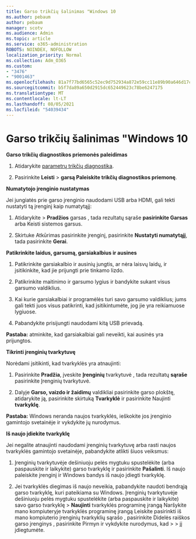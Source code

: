 ```yaml
---
title: Garso trikčių šalinimas "Windows 10
ms.author: pebaum
author: pebaum
manager: scotv
ms.audience: Admin
ms.topic: article
ms.service: o365-administration
ROBOTS: NOINDEX, NOFOLLOW
localization_priority: Normal
ms.collection: Adm_O365
ms.custom:
- "3476"
- "9001463"
ms.openlocfilehash: 81a7f77bd6565c52ec9d752934a872e59cc11e89b90a646d17c3549d72e8a69f
ms.sourcegitcommit: b5f7da89a650d2915dc652449623c78be6247175
ms.translationtype: MT
ms.contentlocale: lt-LT
ms.lasthandoff: 08/05/2021
ms.locfileid: "54039434"
---
```

# <a name="troubleshooting-audio-issues-in-windows-10"></a>Garso trikčių šalinimas "Windows 10

**Garso trikčių diagnostikos priemonės paleidimas**

1.  Atidarykite [parametrų trikčių diagnostika](ms-settings:troubleshoot).

2.  Pasirinkite **Leisti**  >  **garsą Paleiskite trikčių diagnostikos priemonę**.

**Numatytojo įrenginio nustatymas**

Jei jungiatės prie garso įrenginio naudodami USB arba HDMI, gali tekti nustatyti tą įrenginį kaip numatytąjį:

1. Atidarykite   >  **Pradžios** garsas  , tada rezultatų sąraše **pasirinkite Garsas** arba Keisti sistemos garsus.

2.  Skirtuke  Atkūrimas pasirinkite įrenginį, pasirinkite **Nustatyti numatytąjį**, tada pasirinkite **Gerai**.

**Patikrinkite laidus, garsumą, garsiakalbius ir ausines**

1. Patikrinkite garsiakalbio ir ausinių jungtis, ar nėra laisvų laidų, ir įsitikinkite, kad jie prijungti prie tinkamo lizdo.

2. Patikrinkite maitinimo ir garsumo lygius ir bandykite sukant visus garsumo valdiklius.

3. Kai kurie garsiakalbiai ir programėlės turi savo garsumo valdiklius; jums gali tekti juos visus patikrinti, kad įsitikintumėte, jog jie yra reikiamuose lygiuose.

4. Pabandykite prisijungti naudodami kitą USB prievadą.

**Pastaba:** atminkite, kad garsiakalbiai gali neveikti, kai ausinės yra prijungtos.

**Tikrinti įrenginių tvarkytuvę**

Norėdami įsitikinti, kad tvarkyklės yra atnaujinti:

1. Pasirinkite **Pradžia**, įveskite **Įrenginių** tvarkytuvė , tada rezultatų **sąraše** pasirinkite Įrenginių tvarkytuvė.

2. Dalyje **Garso, vaizdo ir žaidimų** valdikliai pasirinkite garso plokštę, atidarykite ją, pasirinkite skirtuką **Tvarkyklė** ir pasirinkite Naujinti **tvarkyklę**.

**Pastaba:** Windows neranda naujos tvarkyklės, ieškokite jos įrenginio gamintojo svetainėje ir vykdykite jų nurodymus.

**Iš naujo įdiekite tvarkyklę**

Jei negalite atnaujinti naudodami įrenginių tvarkytuvę arba rasti naujos tvarkyklės gamintojo svetainėje, pabandykite atlikti šiuos veiksmus:

1. Įrenginių tvarkytuvėje dešiniuoju pelės mygtuku spustelėkite (arba paspauskite ir laikykite) garso tvarkyklę ir pasirinkite **Pašalinti**. Iš naujo paleiskite įrenginį ir Windows bandys iš naujo įdiegti tvarkyklę.

2. Jei tvarkyklės diegimas iš naujo neveikia, pabandykite naudoti bendrąją garso tvarkyklę, kuri pateikiama su Windows. Įrenginių tvarkytuvėje dešiniuoju pelės mygtuku spustelėkite (arba paspauskite ir laikykite) savo garso tvarkyklę > **Naujinti** tvarkyklės programinę įrangą Naršykite mano kompiuteryje tvarkyklės programinę įrangą Leiskite pasirinkti iš mano kompiuterio įrenginių tvarkyklių sąrašo , pasirinkite Didelės raiškos garso įrenginys , pasirinkite Pirmyn ir vykdykite nurodymus, kad  >    >  jį įdiegtumėte.  
